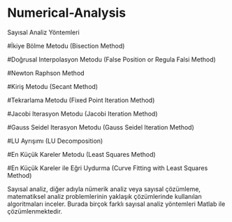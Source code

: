 # Numerical-Analysis
Sayısal Analiz Yöntemleri

#İkiye Bölme Metodu (Bisection Method)

#Doğrusal Interpolasyon Metodu (False Position or Regula Falsi Method)

#Newton Raphson Method

#Kiriş Metodu (Secant Method)

#Tekrarlama Metodu (Fixed Point Iteration Method)

#Jacobi Iterasyon Metodu (Jacobi Iteration Method)

#Gauss Seidel Iterasyon Metodu (Gauss Seidel Iteration Method)

#LU Ayrışımı (LU Decomposition)

#En Küçük Kareler Metodu (Least Squares Method)

#En Küçük Kareler ile Eğri Uydurma (Curve Fitting with Least Squares Method)

Sayısal analiz, diğer adıyla nümerik analiz veya sayısal çözümleme,  matematiksel analiz problemlerinin yaklaşık çözümlerinde kullanılan  algoritmaları inceler. Burada birçok farklı sayısal analiz yöntemleri Matlab ile çözümlenmektedir.

